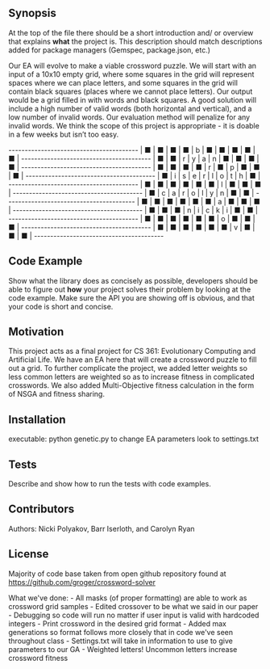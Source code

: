 ## Synopsis

At the top of the file there should be a short introduction and/ or overview that explains **what** the project is. This description should match descriptions added for package managers (Gemspec, package.json, etc.)

Our EA will evolve to make a viable crossword puzzle. We will start with an input of a 10x10 empty grid, where some squares in the grid will represent spaces where we can place letters, and some squares in the grid will contain black squares (places where we cannot place letters). Our output would be a grid filled in with words and black squares.  A good solution will include a high number of valid words (both horizontal and vertical), and a low number of invalid words. Our evaluation method will penalize for any invalid words. We think the scope of this project is appropriate - it is doable in a few weeks but isn’t too easy.

 \----------------------------------------
| ■ | ■ | ■ | ■ | b | ■ | ■ | ■ | ■ | ■ |
 \----------------------------------------
| ■ | ■ | r | y | a | n | ■ | ■ | ■ | ■ |
 \----------------------------------------
| ■ | ■ | ■ | ■ | r | ■ | p | ■ | ■ | ■ |
 \----------------------------------------
| ■ | i | s | e | r | l | o | t | h | ■ |
 \----------------------------------------
| ■ | ■ | ■ | ■ | ■ | ■ | l | ■ | ■ | ■ |
 \----------------------------------------
| ■ | c | a | r | o | l | y | n | ■ | ■ |
 \----------------------------------------
| ■ | ■ | ■ | ■ | ■ | ■ | a | ■ | ■ | ■ |
 \----------------------------------------
| ■ | ■ | ■ | n | i | c | k | i | ■ | ■ |
 \----------------------------------------
| ■ | ■ | ■ | ■ | ■ | ■ | o | ■ | ■ | ■ |
 \----------------------------------------
| ■ | ■ | ■ | ■ | ■ | ■ | v | ■ | ■ | ■ |
 \----------------------------------------

## Code Example

Show what the library does as concisely as possible, developers should be able to figure out **how** your project solves their problem by looking at the code example. Make sure the API you are showing off is obvious, and that your code is short and concise.

## Motivation

This project acts as a final project for CS 361: Evolutionary Computing and Artificial Life.  We have an EA here that will create a crossword puzzle to fill out a grid.  To further complicate the project, we added letter weights so less common letters are weighted so as to increase fitness in complicated crosswords.  We also added Multi-Objective fitness calculation in the form of NSGA and fitness sharing.

## Installation

executable: python genetic.py
to change EA parameters look to settings.txt

## Tests

Describe and show how to run the tests with code examples.

## Contributors

Authors:  Nicki Polyakov, Barr Iserloth, and Carolyn Ryan

## License

Majority of code base taken from open github repository found at https://github.com/groger/crossword-solver



What we've done:
    - All masks (of proper formatting) are able to work as crossword grid samples
    - Edited crossover to be what we said in our paper
    - Debugging so code will run no matter if user input is valid with hardcoded integers
    - Print crossword in the desired grid format
    - Added max generations so format follows more closely that in code we've seen throughout class
    - Settings.txt will take in information to use to give parameters to our GA
    - Weighted letters! Uncommon letters increase crossword fitness

